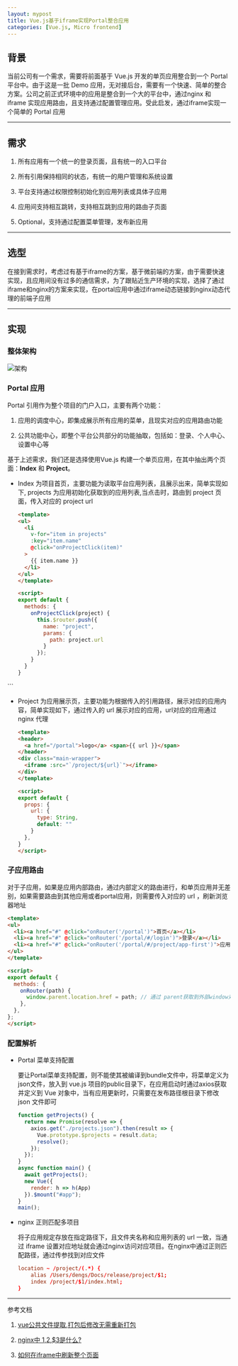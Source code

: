 ```yaml
---
layout: mypost
title: Vue.js基于iframe实现Portal整合应用
categories: [Vue.js, Micro frontend]
---
```


## 背景

当前公司有一个需求，需要将前面基于 Vue.js 开发的单页应用整合到一个 Portal 平台中。由于这是一批 Demo 应用，无对接后台，需要有一个快速、简单的整合方案。公司之前正式环境中的应用是整合到一个大的平台中，通过nginx 和 iframe 实现应用路由，且支持通过配置管理应用。受此启发，通过iframe实现一个简单的 Portal 应用

---

## 需求

1. 所有应用有一个统一的登录页面，且有统一的入口平台

2. 所有引用保持相同的状态，有统一的用户管理和系统设置

3. 平台支持通过权限控制初始化到应用列表或具体子应用

4. 应用间支持相互跳转，支持相互跳到应用的路由子页面

5. Optional，支持通过配置菜单管理，发布新应用

---

## 选型

在接到需求时，考虑过有基于iframe的方案，基于微前端的方案，由于需要快速实现，且应用间没有过多的通信需求，为了跟贴近生产环境的实现，选择了通过iframe和nginx的方案来实现，在portal应用中通过iframe动态链接到nginx动态代理的前端子应用

---

## 实现

### 整体架构

![架构](vuejs_portal_framework.dio.svg)

### Portal 应用

Portal 引用作为整个项目的门户入口，主要有两个功能：

1. 应用的调度中心，即集成展示所有应用的菜单，且现实对应的应用路由功能

2. 公共功能中心，即整个平台公共部分的功能抽取，包括如：登录、个人中心、设置中心等

基于上述需求，我们还是选择使用Vue.js 构建一个单页应用，在其中抽出两个页面：**Index** 和 **Project**。

* Index 为项目首页，主要功能为读取平台应用列表，且展示出来，简单实现如下, projects 为应用初始化获取到的应用列表,当点击时，路由到 project 页面，传入对应的 project url
  ```html
  <template>
  <ul>
    <li
      v-for="item in projects"
      :key="item.name"
      @click="onProjectClick(item)"
    >
      {{ item.name }}
    </li>
  </ul>
  </template>

  <script>
  export default {
    methods: {
      onProjectClick(project) {
        this.$router.push({
          name: "project",
          params: {
            path: project.url
          }
        });
      }
    }
  }

</script>
```

* Project 为应用展示页，主要功能为根据传入的引用路径，展示对应的应用内容，简单实现如下，通过传入的 url 展示对应的应用，url对应的应用通过 nginx 代理
  ```html
  <template>
  <header>
    <a href="/portal">logo</a> <span>{{ url }}</span>
  </header>
  <div class="main-wrapper">
    <iframe :src="`/project/${url}`"></iframe>
  </div>
  </template>

  <script>
  export default {
    props: {
      url: {
        type: String,
        default: ""
      }
    },
  }
  </script>
  ```

### 子应用路由

对于子应用，如果是应用内部路由，通过内部定义的路由进行，和单页应用并无差别，如果需要路由到其他应用或者portal应用，则需要传入对应的 url ，刷新浏览器地址
```html
<template>
<ul>
  <li><a href="#" @click="onRouter('/portal')">首页</a></li>
  <li><a href="#" @click="onRouter('/portal/#/login')">登录</a></li>
  <li><a href="#" @click="onRouter('/portal/#/project/app-first')">应用1</a></li>
</ul>
</template>

<script>
export default {
  methods: {
    onRouter(path) {
      window.parent.location.href = path; // 通过 parent获取到外部window对象
    },
  },
};
</script>
```

### 配置解析

* Portal 菜单支持配置

  要让Portal菜单支持配置，则不能使其被编译到bundle文件中，将菜单定义为json文件，放入到 vue.js 项目的public目录下，在应用启动时通过axios获取并定义到 Vue 对象中，当有应用更新时，只需要在发布路径根目录下修改 json 文件即可
  ```js
  function getProjects() {
    return new Promise(resolve => {
      axios.get("./projects.json").then(result => {
        Vue.prototype.$projects = result.data;
        resolve();
      });
    });
  }
  async function main() {
    await getProjects();
    new Vue({
      render: h => h(App)
    }).$mount("#app");
  }
  main();
  ```

* nginx 正则匹配多项目

  将子应用规定存放在指定路径下，且文件夹名称和应用列表的 url 一致，当通过 iframe 设置对应地址就会通过nginx访问对应项目。在nginx中通过正则匹配路径，通过传参找到对应文件
  ```conf
  location ~ /project/(.*) {
      alias /Users/dengs/Docs/release/project/$1;
      index /project/$1/index.html;
  }
  ```
---

参考文档

1. [vue公共文件提取,打包后修改无需重新打包](https://www.jianshu.com/p/10c3f1a6697a)

2. [nginx中 $1,$2,$3是什么?](https://blog.csdn.net/cbmljs/article/details/86573248?utm_medium=distribute.pc_relevant.none-task-blog-BlogCommendFromMachineLearnPai2-2.nonecase&depth_1-utm_source=distribute.pc_relevant.none-task-blog-BlogCommendFromMachineLearnPai2-2.nonecase)

3. [如何在iframe中刷新整个页面](https://blog.csdn.net/yanluandai1985/article/details/82851548)